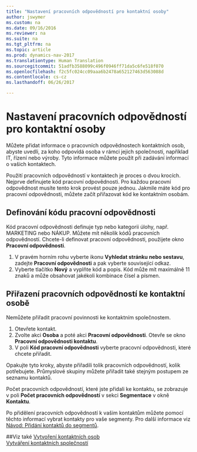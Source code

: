 ```yaml
---
title: "Nastavení pracovních odpovědností pro kontaktní osoby"
author: jswymer
ms.custom: na
ms.date: 09/16/2016
ms.reviewer: na
ms.suite: na
ms.tgt_pltfrm: na
ms.topic: article
ms.prod: dynamics-nav-2017
ms.translationtype: Human Translation
ms.sourcegitcommit: 51adfb3588099c496f0946ff71da5c6fe518f070
ms.openlocfilehash: f2c5fc024cc09aaa6b2478a652127463d563088d
ms.contentlocale: cs-cz
ms.lasthandoff: 06/26/2017

---
```

# <a name="set-up-job-responsibilities-for-contact-persons"></a>Nastavení pracovních odpovědností pro kontaktní osoby
Můžete přidat informace o pracovních odpovědnostech kontaktních osob, abyste uvedli, za koho odpovídá osoba v rámci jejich společnosti, například IT, řízení nebo výroby. Tyto informace můžete použít při zadávání informací o vašich kontaktech.

Použití pracovních odpovědností v kontaktech je proces o dvou krocích. Nejprve definujete kód pracovní odpovědnosti. Pro každou pracovní odpovědnost musíte tento krok provést pouze jednou. Jakmile máte kód pro pracovní odpovědnosti, můžete začít přiřazovat kód ke kontaktním osobám.

## <a name="define-a-job-responsibility-code"></a>Definování kódu pracovní odpovědnosti
Kód pracovní odpovědnosti definuje typ nebo kategorii úlohy, např. MARKETING nebo NÁKUP. Můžete mít několik kódů pracovních odpovědností. Chcete-li definovat pracovní odpovědnosti, použijete okno **Pracovní odpovědnosti**.

1. V pravém horním rohu vyberte ikonu **Vyhledat stránku nebo sestavu**, zadejte **Pracovní odpovědnosti** a pak vyberte související odkaz.
2. Vyberte tlačítko **Nový** a vyplňte kód a popis. Kód může mít maximálně 11 znaků a může obsahovat jakékoli kombinace čísel a písmen.

## <a name="assign-job-responsibilities-to-a-contact-person"></a>Přiřazení pracovních odpovědností ke kontaktní osobě
Nemůžete přiřadit pracovní povinnosti ke kontaktním společnostem.

1. Otevřete kontakt.
2. Zvolte akci **Osoba** a poté akci **Pracovní odpovědnosti**. Otevře se okno **Pracovní odpovědnosti kontaktu**.
3. V poli **Kód pracovní odpovědnosti** vyberte pracovní odpovědnosti, které chcete přiřadit.

Opakujte tyto kroky, abyste přiřadili tolik pracovních odpovědností, kolik potřebujete. Průmyslové skupiny můžete přiřadit také stejným postupem ze seznamu kontaktů.

Počet pracovních odpovědností, které jste přidali ke kontaktu, se zobrazuje v poli **Počet pracovních odpovědností** v sekci **Segmentace** v okně **Kontaktu**.

Po přidělení pracovních odpovědností k vašim kontaktům můžete pomocí těchto informací vybrat kontakty pro vaše segmenty. Pro další informace viz [Návod: Přidání kontaktů do segmentů](marketing-add-contact-segment.md).

##<a name="see-also"></a>Viz také
[Vytvoření kontaktních osob](marketing-create-contact-persons.md)  
[Vytváření kontaktních společností](marketing-create-contact-companies.md)

